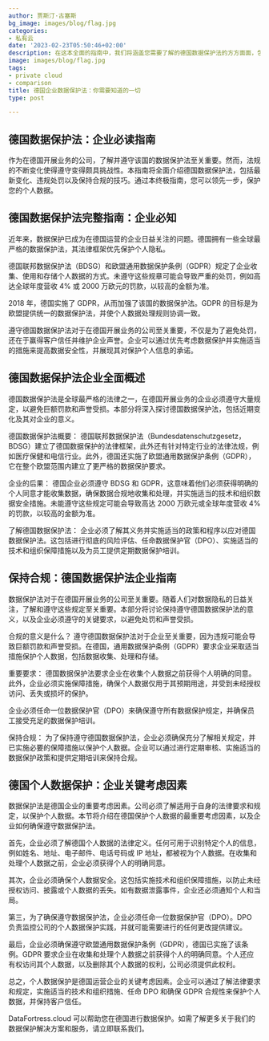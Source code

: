 ```yaml
---
author: 贾斯汀·古塞斯
bg_image: images/blog/flag.jpg
categories:
- 私有云
date: '2023-02-23T05:50:46+02:00'
description: 在这本全面的指南中，我们将涵盖您需要了解的德国数据保护法的方方面面，包括最近的更改、不遵守规定的潜在后果以及保持合规的技巧。
image: images/blog/flag.jpg
tags:
- private cloud
- comparison
title: 德国企业数据保护法：你需要知道的一切
type: post

---
```

## 德国数据保护法：企业必读指南

作为在德国开展业务的公司，了解并遵守该国的数据保护法至关重要。然而，法规的不断变化使得遵守变得颇具挑战性。本指南将全面介绍德国数据保护法，包括最新变化、违规处罚以及保持合规的技巧。通过本终极指南，您可以领先一步，保护您的个人数据。

## 德国数据保护法完整指南：企业必知

近年来，数据保护已成为在德国运营的企业日益关注的问题。德国拥有一些全球最严格的数据保护法，其法律框架优先保护个人隐私。

德国联邦数据保护法（BDSG）和欧盟通用数据保护条例（GDPR）规定了企业收集、使用和存储个人数据的方式。未遵守这些规章可能会导致严重的处罚，例如高达全球年度营收 4% 或 2000 万欧元的罚款，以较高的金额为准。

2018 年，德国实施了 GDPR，从而加强了该国的数据保护法。GDPR 的目标是为欧盟提供统一的数据保护法，并使个人数据处理规则协调一致。

遵守德国数据保护法对于在德国开展业务的公司至关重要，不仅是为了避免处罚，还在于赢得客户信任并维护企业声誉。企业可以通过优先考虑数据保护并实施适当的措施来提高数据安全性，并展现其对保护个人信息的承诺。

## 德国数据保护法企业全面概述

德国数据保护法是全球最严格的法律之一，在德国开展业务的企业必须遵守大量规定，以避免巨额罚款和声誉受损。本部分将深入探讨德国数据保护法，包括近期变化及其对企业的意义。

德国数据保护法概要：
德国联邦数据保护法（Bundesdatenschutzgesetz，BDSG）建立了德国数据保护的法律框架，此外还有针对特定行业的法律法规，例如医疗保健和电信行业。此外，德国还实施了欧盟通用数据保护条例（GDPR），它在整个欧盟范围内建立了更严格的数据保护要求。

企业的后果：
德国企业必须遵守 BDSG 和 GDPR，这意味着他们必须获得明确的个人同意才能收集数据，确保数据合规地收集和处理，并实施适当的技术和组织数据安全措施。未能遵守这些规定可能会导致高达 2000 万欧元或全球年度营收 4% 的罚款，以较高的金额为准。

了解德国数据保护法：
企业必须了解其义务并实施适当的政策和程序以应对德国数据保护法。这包括进行彻底的风险评估、任命数据保护官（DPO）、实施适当的技术和组织保障措施以及为员工提供定期数据保护培训。

## 保持合规：德国数据保护法企业指南

数据保护法对于在德国开展业务的公司至关重要。随着人们对数据隐私的日益关注，了解和遵守这些规定至关重要。本部分将讨论保持遵守德国数据保护法的意义，以及企业必须遵守的关键要求，以避免处罚和声誉受损。

合规的意义是什么？
遵守德国数据保护法对于企业至关重要，因为违规可能会导致巨额罚款和声誉受损。在德国，通用数据保护条例（GDPR）要求企业采取适当措施保护个人数据，包括数据收集、处理和存储。

重要要求：
德国数据保护法要求企业在收集个人数据之前获得个人明确的同意。此外，企业必须实施保障措施，确保个人数据仅用于其预期用途，并受到未经授权访问、丢失或损坏的保护。

企业必须任命一位数据保护官（DPO）来确保遵守所有数据保护规定，并确保员工接受充足的数据保护培训。

保持合规：
为了保持遵守德国数据保护法，企业必须确保充分了解相关规定，并已实施必要的保障措施以保护个人数据。企业可以通过进行定期审核、实施适当的数据保护政策和提供定期培训来保持合规。

## 德国个人数据保护：企业关键考虑因素

数据保护法是德国企业的重要考虑因素。公司必须了解适用于自身的法律要求和规定，以保护个人数据。本节将介绍在德国保护个人数据的最重要考虑因素，以及企业如何确保遵守数据保护法。

首先，企业必须了解德国个人数据的法律定义。任何可用于识别特定个人的信息，例如姓名、地址、电子邮件、电话号码或 IP 地址，都被视为个人数据。在收集和处理个人数据之前，企业必须获得个人的明确同意。

其次，企业必须确保个人数据安全。这包括实施技术和组织保障措施，以防止未经授权访问、披露或个人数据的丢失。如有数据泄露事件，企业还必须通知个人和当局。

第三，为了确保遵守数据保护法，企业必须任命一位数据保护官（DPO）。DPO 负责监控公司的个人数据保护实践，并就可能需要进行的任何更改提供建议。

最后，企业必须确保遵守欧盟通用数据保护条例（GDPR），德国已实施了该条例。GDPR 要求企业在收集和处理个人数据之前获得个人的明确同意。个人还应有权访问其个人数据，以及删除其个人数据的权利，公司必须提供此权利。

总之，个人数据保护是德国运营企业的关键考虑因素。企业可以通过了解法律要求和规定，实施适当的技术和组织措施、任命 DPO 和确保 GDPR 合规性来保护个人数据，并保持客户信任。

DataFortress.cloud 可以帮助您在德国进行数据保护。如需了解更多关于我们的数据保护解决方案和服务，请立即联系我们。
